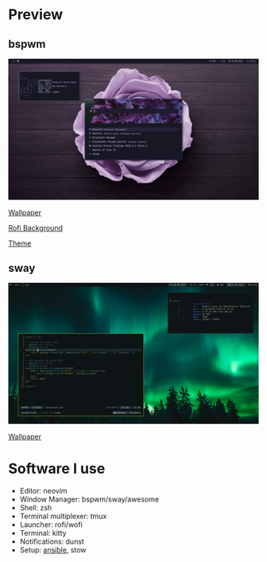 # Preview

## bspwm
![Preview](assets/preview_bspwm.png)

[Wallpaper](https://www.pexels.com/photo/purple-rose-on-wooden-surface-971360/)

[Rofi Background](https://www.pexels.com/photo/close-up-photo-of-purple-lilac-flowers-1381679/)

[Theme](https://github.com/rose-pine)

## sway
![Preview](assets/preview_sway.png)

[Wallpaper](https://www.pexels.com/photo/beautiful-aurora-borealis-in-the-sky-11042734/)

# Software I use

* Editor: neovim
* Window Manager: bspwm/sway/awesome
* Shell: zsh
* Terminal multiplexer: tmux
* Launcher: rofi/wofi
* Terminal: kitty
* Notifications: dunst
* Setup: [ansible](https://github.com/m-gail/ansible), stow
